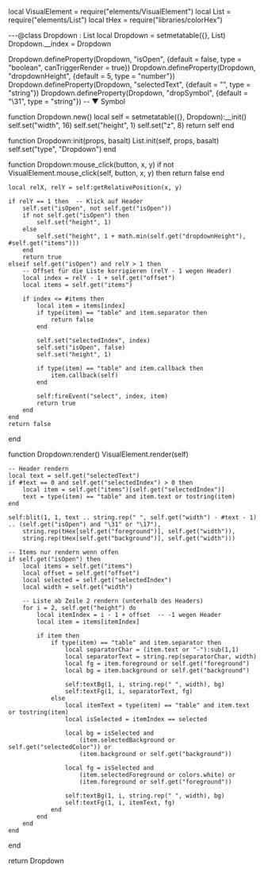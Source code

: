 local VisualElement = require("elements/VisualElement")
local List = require("elements/List")
local tHex = require("libraries/colorHex")

---@class Dropdown : List
local Dropdown = setmetatable({}, List)
Dropdown.__index = Dropdown

Dropdown.defineProperty(Dropdown, "isOpen", {default = false, type = "boolean", canTriggerRender = true})
Dropdown.defineProperty(Dropdown, "dropdownHeight", {default = 5, type = "number"})
Dropdown.defineProperty(Dropdown, "selectedText", {default = "", type = "string"})
Dropdown.defineProperty(Dropdown, "dropSymbol", {default = "\31", type = "string"})  -- ▼ Symbol

function Dropdown.new()
    local self = setmetatable({}, Dropdown):__init()
    self.set("width", 16)
    self.set("height", 1)
    self.set("z", 8)
    return self
end

function Dropdown:init(props, basalt)
    List.init(self, props, basalt)
    self.set("type", "Dropdown")
end

function Dropdown:mouse_click(button, x, y)
    if not VisualElement.mouse_click(self, button, x, y) then return false end
    
    local relX, relY = self:getRelativePosition(x, y)
    
    if relY == 1 then  -- Klick auf Header
        self.set("isOpen", not self.get("isOpen"))
        if not self.get("isOpen") then
            self.set("height", 1)
        else
            self.set("height", 1 + math.min(self.get("dropdownHeight"), #self.get("items")))
        end
        return true
    elseif self.get("isOpen") and relY > 1 then
        -- Offset für die Liste korrigieren (relY - 1 wegen Header)
        local index = relY - 1 + self.get("offset")
        local items = self.get("items")

        if index <= #items then
            local item = items[index]
            if type(item) == "table" and item.separator then
                return false
            end
            
            self.set("selectedIndex", index)
            self.set("isOpen", false)
            self.set("height", 1)

            if type(item) == "table" and item.callback then
                item.callback(self)
            end

            self:fireEvent("select", index, item)
            return true
        end
    end
    return false
end

function Dropdown:render()
    VisualElement.render(self)
    
    -- Header rendern
    local text = self.get("selectedText")
    if #text == 0 and self.get("selectedIndex") > 0 then
        local item = self.get("items")[self.get("selectedIndex")]
        text = type(item) == "table" and item.text or tostring(item)
    end
    
    self:blit(1, 1, text .. string.rep(" ", self.get("width") - #text - 1) .. (self.get("isOpen") and "\31" or "\17"),
        string.rep(tHex[self.get("foreground")], self.get("width")),
        string.rep(tHex[self.get("background")], self.get("width")))

    -- Items nur rendern wenn offen
    if self.get("isOpen") then
        local items = self.get("items")
        local offset = self.get("offset")
        local selected = self.get("selectedIndex")
        local width = self.get("width")

        -- Liste ab Zeile 2 rendern (unterhalb des Headers)
        for i = 2, self.get("height") do
            local itemIndex = i - 1 + offset  -- -1 wegen Header
            local item = items[itemIndex]

            if item then
                if type(item) == "table" and item.separator then
                    local separatorChar = (item.text or "-"):sub(1,1)
                    local separatorText = string.rep(separatorChar, width)
                    local fg = item.foreground or self.get("foreground")
                    local bg = item.background or self.get("background")

                    self:textBg(1, i, string.rep(" ", width), bg)
                    self:textFg(1, i, separatorText, fg)
                else
                    local itemText = type(item) == "table" and item.text or tostring(item)
                    local isSelected = itemIndex == selected
                    
                    local bg = isSelected and 
                        (item.selectedBackground or self.get("selectedColor")) or
                        (item.background or self.get("background"))

                    local fg = isSelected and 
                        (item.selectedForeground or colors.white) or 
                        (item.foreground or self.get("foreground"))

                    self:textBg(1, i, string.rep(" ", width), bg)
                    self:textFg(1, i, itemText, fg)
                end
            end
        end
    end
end

return Dropdown

